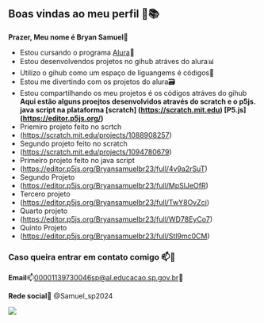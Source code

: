 ## Boas vindas ao meu perfil 📑📚

**Prazer, Meu nome é Bryan Samuel**🧑

- Estou cursando o programa [Alura](https://www.alura,br)📖
- Estou desenvolvendos projetos no gihub atráves do alura📊
- Utilizo o gihub como um espaço de liguangems é códigos📇
- Estou me divertindo com os projetos do alura🗃️
- Estou compartilhando os meu projetos é os códigos atráves do gihub
**Aqui estão alguns proejtos desenvolvidos através do scratch e o p5js. java script na plataforma [scratch] (https://scratch.mit.edu) [P5.js] (https://editor.p5js.org/)**
- Priemiro projeto feito no scrtch
- (https://scratch.mit.edu/projects/1088908257) 
- Segundo projeto feito no scratch
- (https://scratch.mit.edu/projects/1094780679)
- Primeiro projeto feito no java script
- (https://editor.p5js.org/Bryansamuelbr23/full/4v9a2rSuT)
- Segundo Projeto
- (https://editor.p5js.org/Bryansamuelbr23/full/MpSlJeOfR)
- Tercero projeto
- (https://editor.p5js.org/Bryansamuelbr23/full/TwY8OvZci)
- Quarto projeto
- (https://editor.p5js.org/Bryansamuelbr23/full/WD78EyCo7)
- Quinto Projeto
- (https://editor.p5js.org/Bryansamuelbr23/full/Stl9mc0CM)
### Caso queira entrar em contato comigo 📫📧

**Email**📫00001139730046sp@al.educacao.sp.gov.br📧

**Rede social**🧾 @Samuel_sp2024



![](https://media.tenor.com/2tpYSeH4-vMAAAAM/spongebob-squarepants-inspiration.gif)
